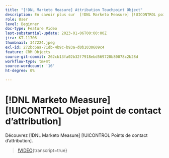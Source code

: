```yaml
---
title: "[!DNL Marketo Measure] Attribution Touchpoint Object"
description: En savoir plus sur  [!DNL Marketo Measure] [!UICONTROL points de contact d’attribution].
role: User
level: Beginner
doc-type: Feature Video
last-substantial-update: 2023-01-06T00:00:00Z
jira: KT-11706
thumbnail: 347224.jpeg
exl-id: 272bc6aa-71db-4b9c-b93a-d0b1030609c4
feature: CRM Objects
source-git-commit: 262cb13fa02b32f7918ebd569720b80078c2b28d
workflow-type: tm+mt
source-wordcount: '16'
ht-degree: 0%

---
```


# [!DNL Marketo Measure] [!UICONTROL Objet point de contact d’attribution]

Découvrez [!DNL Marketo Measure] [!UICONTROL Points de contact d’attribution].

>[!VIDEO](https://video.tv.adobe.com/v/3422229/?learn=on&captions=fre_fr){transcript=true}
